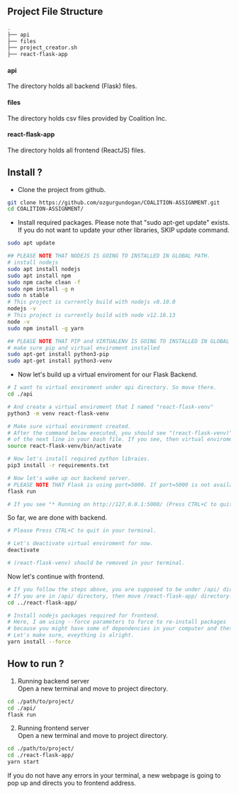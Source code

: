## Project File Structure
```bash
.
├── api
├── files
├── project_creator.sh
├── react-flask-app
```

#### api
The directory holds all backend (Flask) files.
#### files
The directory holds csv files provided by Coalition Inc.
#### react-flask-app
The directory holds all frontend (ReactJS) files.

## Install ?
* Clone the project from github.
```bash
git clone https://github.com/ozgurgundogan/COALITION-ASSIGNMENT.git
cd COALITION-ASSIGNMENT/
```

* Install required packages. Please note that "sudo apt-get update" exists. If you do not want to update your other libraries, SKIP update command.
```bash
sudo apt update
```

```bash
## PLEASE NOTE THAT NODEJS IS GOING TO INSTALLED IN GLOBAL PATH.
# install nodejs
sudo apt install nodejs
sudo apt install npm
sudo npm cache clean -f
sudo npm install -g n
sudo n stable
# This project is currently build with nodejs v8.10.0
nodejs -v
# This project is currently build with node v12.18.13
node -v
sudo npm install -g yarn
```


```bash
## PLEASE NOTE THAT PIP and VIRTUALENV IS GOING TO INSTALLED IN GLOBAL PATH.
# make sure pip and virtual enviroment installed
sudo apt-get install python3-pip
sudo apt-get install python3-venv
```


* Now let's build up a virtual enviroment for our Flask Backend.
```bash
# I want to virtual enviroment under api directory. So move there.
cd ./api

# And create a virtual enviroment that I named "react-flask-venv"
python3 -m venv react-flask-venv

# Make sure virtual enviroment created. 
# After the command below executed, you should see "(react-flask-venv)" at the beginning 
# of the next line in your bash file. If you see, then virtual enviroment created successfully.
source react-flask-venv/bin/activate

# Now let's install required python libraies.
pip3 install -r requirements.txt

# Now let's wake up our backend server. 
# PLEASE NOTE THAT Flask is using port=5000. If port=5000 is not available, then try to kill the process that using port=5000.
flask run

# If you see "* Running on http://127.0.0.1:5000/ (Press CTRL+C to quit), then server is ON and waits for requests.

```
So far, we are done with backend.
```bash
# Please Press CTRL+C to quit in your terminal.

# Let's deactivate virtual enviroment for now.
deactivate

# (react-flask-venv) should be removed in your terminal.
```

Now let's continue with frontend.

```bash
# If you follow the steps above, you are supposed to be under /api/ directory. 
# If you are in /api/ directory, then move /react-flask-app/ directory.
cd ../react-flask-app/

# Install nodejs packages required for frontend. 
# Here, I am using --force parameters to force to re-install packages 
# because you might have some of dependencies in your computer and these might be broken. 
# Let's make sure, eveything is alright.
yarn install --force
```

## How to run ?
1. Running backend server<br/>
Open a new terminal and move to project directory.
```bash
cd ./path/to/project/
cd ./api/
flask run
```

2. Running frontend server<br/>
Open a new terminal and move to project directory.
```bash
cd ./path/to/project/
cd ./react-flask-app/
yarn start
```

If you do not have any errors in your terminal, a new webpage is going to pop up and directs you to frontend address.
